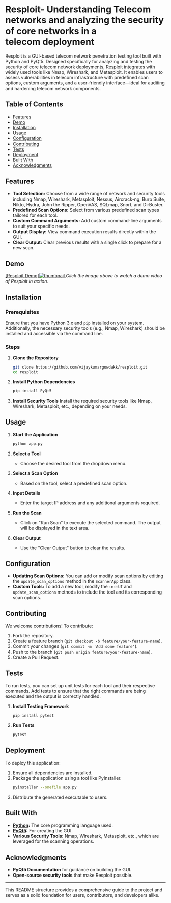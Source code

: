 # Resploit- Understanding Telecom networks and analyzing the security of core networks in a telecom deployment
Resploit is a GUI-based telecom network penetration testing tool built with Python and PyQt5. Designed specifically for analyzing and testing the security of core telecom network deployments, Resploit integrates with widely used tools like Nmap, Wireshark, and Metasploit. It enables users to assess vulnerabilities in telecom infrastructure with predefined scan options, custom arguments, and a user-friendly interface—ideal for auditing and hardening telecom network components.


## Table of Contents
- [Features](#features)
- [Demo](#demo)
- [Installation](#installation)
- [Usage](#usage)
- [Configuration](#configuration)
- [Contributing](#contributing)
- [Tests](#tests)
- [Deployment](#deployment)
- [Built With](#built-with)
- [Acknowledgments](#acknowledgments)

## Features
- **Tool Selection:** Choose from a wide range of network and security tools including Nmap, Wireshark, Metasploit, Nessus, Aircrack-ng, Burp Suite, Nikto, Hydra, John the Ripper, OpenVAS, SQLmap, Snort, and DirBuster.
- **Predefined Scan Options:** Select from various predefined scan types tailored for each tool.
- **Custom Command Arguments:** Add custom command-line arguments to suit your specific needs.
- **Output Display:** View command execution results directly within the GUI.
- **Clear Output:** Clear previous results with a single click to prepare for a new scan.

## Demo
[[Resploit Demo]![thumbnail](https://github.com/user-attachments/assets/8a00fd00-3bda-4363-b906-82b80c7610ef)
](https://drive.google.com/file/d/1pOwGlngHDP4ExZ2Uq9NIBeNU-M3mq9P8/view?usp=sharing)
*Click the image above to watch a demo video of Resploit in action.*

## Installation

### Prerequisites
Ensure that you have Python 3.x and `pip` installed on your system. Additionally, the necessary security tools (e.g., Nmap, Wireshark) should be installed and accessible via the command line.

### Steps
1. **Clone the Repository**
   ```bash
   git clone https://github.com/vijaykumargowdakk/resploit.git
   cd resploit
   ```

2. **Install Python Dependencies**
   ```bash
   pip install PyQt5
   ```

3. **Install Security Tools**
   Install the required security tools like Nmap, Wireshark, Metasploit, etc., depending on your needs.

## Usage

1. **Start the Application**
   ```bash
   python app.py
   ```

2. **Select a Tool**
   - Choose the desired tool from the dropdown menu.

3. **Select a Scan Option**
   - Based on the tool, select a predefined scan option.

4. **Input Details**
   - Enter the target IP address and any additional arguments required.

5. **Run the Scan**
   - Click on "Run Scan" to execute the selected command. The output will be displayed in the text area.

6. **Clear Output**
   - Use the "Clear Output" button to clear the results.

## Configuration
- **Updating Scan Options:** You can add or modify scan options by editing the `update_scan_options` method in the `ScannerApp` class.
- **Custom Tools:** To add a new tool, modify the `initUI` and `update_scan_options` methods to include the tool and its corresponding scan options.

## Contributing
We welcome contributions! To contribute:
1. Fork the repository.
2. Create a feature branch (`git checkout -b feature/your-feature-name`).
3. Commit your changes (`git commit -m 'Add some feature'`).
4. Push to the branch (`git push origin feature/your-feature-name`).
5. Create a Pull Request.

## Tests
To run tests, you can set up unit tests for each tool and their respective commands. Add tests to ensure that the right commands are being executed and the output is correctly handled.

1. **Install Testing Framework**
   ```bash
   pip install pytest
   ```

2. **Run Tests**
   ```bash
   pytest
   ```

## Deployment
To deploy this application:
1. Ensure all dependencies are installed.
2. Package the application using a tool like PyInstaller.
   ```bash
   pyinstaller --onefile app.py
   ```
3. Distribute the generated executable to users.

## Built With
- **[Python](https://www.python.org/):** The core programming language used.
- **[PyQt5](https://riverbankcomputing.com/software/pyqt/intro):** For creating the GUI.
- **Various Security Tools:** Nmap, Wireshark, Metasploit, etc., which are leveraged for the scanning operations.
  

## Acknowledgments
- **PyQt5 Documentation** for guidance on building the GUI.
- **Open-source security tools** that make Resploit possible.

---

This README structure provides a comprehensive guide to the project and serves as a solid foundation for users, contributors, and developers alike.
